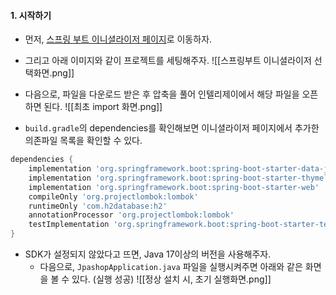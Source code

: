 
#### 1. 시작하기

- 먼저, [스프링 부트 이니셜라이저 페이지](https://start.spring.io/)로 이동하자.
- 그리고 아래 이미지와 같이 프로젝트를 세팅해주자.
![[스프링부트 이니셜라이저 선택화면.png]]

- 다음으로, 파일을 다운로드 받은 후 압축을 풀어 인텔리제이에서 해당 파일을 오픈하면 된다. 
![[최초 import 화면.png]]

- `build.gradle`의 dependencies를 확인해보면 이니셜라이저 페이지에서 추가한 의존파일 목록을 확인할 수 있다.
```gradle
dependencies {  
    implementation 'org.springframework.boot:spring-boot-starter-data-jpa'  
    implementation 'org.springframework.boot:spring-boot-starter-thymeleaf'  
    implementation 'org.springframework.boot:spring-boot-starter-web'  
    compileOnly 'org.projectlombok:lombok'  
    runtimeOnly 'com.h2database:h2'  
    annotationProcessor 'org.projectlombok:lombok'  
    testImplementation 'org.springframework.boot:spring-boot-starter-test'  
}
```

- SDK가 설정되지 않았다고 뜨면, Java 17이상의 버전을 사용해주자.
	- 다음으로, `JpashopApplication.java` 파일을 실행시켜주면 아래와 같은 화면을 볼 수 있다. (실행 성공)
![[정상 설치 시, 초기 실행화면.png]]

